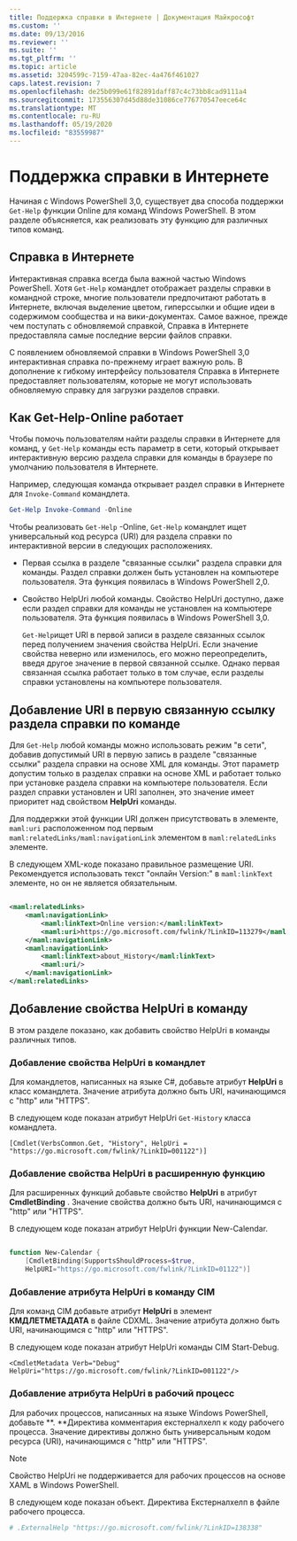 ```yaml
---
title: Поддержка справки в Интернете | Документация Майкрософт
ms.custom: ''
ms.date: 09/13/2016
ms.reviewer: ''
ms.suite: ''
ms.tgt_pltfrm: ''
ms.topic: article
ms.assetid: 3204599c-7159-47aa-82ec-4a476f461027
caps.latest.revision: 7
ms.openlocfilehash: de25b099e61f82891daff87c4c73bb8cad9111a4
ms.sourcegitcommit: 173556307d45d88de31086ce776770547eece64c
ms.translationtype: MT
ms.contentlocale: ru-RU
ms.lasthandoff: 05/19/2020
ms.locfileid: "83559987"
---
```

# <a name="supporting-online-help"></a>Поддержка справки в Интернете

Начиная с Windows PowerShell 3,0, существует два способа поддержки `Get-Help` функции Online для команд Windows PowerShell. В этом разделе объясняется, как реализовать эту функцию для различных типов команд.

## <a name="about-online-help"></a>Справка в Интернете

Интерактивная справка всегда была важной частью Windows PowerShell. Хотя `Get-Help` командлет отображает разделы справки в командной строке, многие пользователи предпочитают работать в Интернете, включая выделение цветом, гиперссылки и общие идеи в содержимом сообщества и на вики-документах. Самое важное, прежде чем поступать с обновляемой справкой, Справка в Интернете предоставляла самые последние версии файлов справки.

С появлением обновляемой справки в Windows PowerShell 3,0 интерактивная справка по-прежнему играет важную роль. В дополнение к гибкому интерфейсу пользователя Справка в Интернете предоставляет пользователям, которые не могут использовать обновляемую справку для загрузки разделов справки.

## <a name="how-get-help--online-works"></a>Как Get-Help-Online работает

Чтобы помочь пользователям найти разделы справки в Интернете для команд, у `Get-Help` команды есть параметр в сети, который открывает интерактивную версию раздела справки для команды в браузере по умолчанию пользователя в Интернете.

Например, следующая команда открывает раздел справки в Интернете для `Invoke-Command` командлета.

```powershell
Get-Help Invoke-Command -Online
```

Чтобы реализовать `Get-Help` -Online, `Get-Help` командлет ищет универсальный код ресурса (URI) для раздела справки по интерактивной версии в следующих расположениях.

- Первая ссылка в разделе "связанные ссылки" раздела справки для команды. Раздел справки должен быть установлен на компьютере пользователя. Эта функция появилась в Windows PowerShell 2,0.

- Свойство HelpUri любой команды. Свойство HelpUri доступно, даже если раздел справки для команды не установлен на компьютере пользователя. Эта функция появилась в Windows PowerShell 3,0.

  `Get-Help`ищет URI в первой записи в разделе связанных ссылок перед получением значения свойства HelpUri. Если значение свойства неверно или изменилось, его можно переопределить, введя другое значение в первой связанной ссылке. Однако первая связанная ссылка работает только в том случае, если разделы справки установлены на компьютере пользователя.

## <a name="adding-a-uri-to-the-first-related-link-of-a-command-help-topic"></a>Добавление URI в первую связанную ссылку раздела справки по команде

Для `Get-Help` любой команды можно использовать режим "в сети", добавив допустимый URI в первую запись в разделе "связанные ссылки" раздела справки на основе XML для команды. Этот параметр допустим только в разделах справки на основе XML и работает только при установке раздела справки на компьютере пользователя. Если раздел справки установлен и URI заполнен, это значение имеет приоритет над свойством **HelpUri** команды.

Для поддержки этой функции URI должен присутствовать в элементе, `maml:uri` расположенном под первым `maml:relatedLinks/maml:navigationLink` элементом в `maml:relatedLinks` элементе.

В следующем XML-коде показано правильное размещение URI. Рекомендуется использовать текст "онлайн Version:" в `maml:linkText` элементе, но он не является обязательным.

```xml

<maml:relatedLinks>
    <maml:navigationLink>
        <maml:linkText>Online version:</maml:linkText>
        <maml:uri>https://go.microsoft.com/fwlink/?LinkID=113279</maml:uri>
    </maml:navigationLink>
    <maml:navigationLink>
        <maml:linkText>about_History</maml:linkText>
        <maml:uri/>
    </maml:navigationLink>
</maml:relatedLinks>
```

## <a name="adding-the-helpuri-property-to-a-command"></a>Добавление свойства HelpUri в команду

В этом разделе показано, как добавить свойство HelpUri в команды различных типов.

### <a name="adding-a-helpuri-property-to-a-cmdlet"></a>Добавление свойства HelpUri в командлет

Для командлетов, написанных на языке C#, добавьте атрибут **HelpUri** в класс командлета. Значение атрибута должно быть URI, начинающимся с "http" или "HTTPS".

В следующем коде показан атрибут HelpUri `Get-History` класса командлета.

```
[Cmdlet(VerbsCommon.Get, "History", HelpUri = "https://go.microsoft.com/fwlink/?LinkID=001122")]
```

### <a name="adding-a-helpuri-property-to-an-advanced-function"></a>Добавление свойства HelpUri в расширенную функцию

Для расширенных функций добавьте свойство **HelpUri** в атрибут **CmdletBinding** . Значение свойства должно быть URI, начинающимся с "http" или "HTTPS".

В следующем коде показан атрибут HelpUri функции New-Calendar.

```powershell

function New-Calendar {
    [CmdletBinding(SupportsShouldProcess=$true,
    HelpURI="https://go.microsoft.com/fwlink/?LinkID=01122")]
```

### <a name="adding-a-helpuri-attribute-to-a-cim-command"></a>Добавление атрибута HelpUri в команду CIM

Для команд CIM добавьте атрибут **HelpUri** в элемент **КМДЛЕТМЕТАДАТА** в файле CDXML. Значение атрибута должно быть URI, начинающимся с "http" или "HTTPS".

В следующем коде показан атрибут HelpUri команды CIM Start-Debug.

```
<CmdletMetadata Verb="Debug" HelpUri="https://go.microsoft.com/fwlink/?LinkID=001122"/>
```

### <a name="adding-a-helpuri-attribute-to-a-workflow"></a>Добавление атрибута HelpUri в рабочий процесс

Для рабочих процессов, написанных на языке Windows PowerShell, добавьте **. **Директива комментария екстерналхелп к коду рабочего процесса. Значение директивы должно быть универсальным кодом ресурса (URI), начинающимся с "http" или "HTTPS".

> [!NOTE]
> Свойство HelpUri не поддерживается для рабочих процессов на основе XAML в Windows PowerShell.

В следующем коде показан объект. Директива Екстерналхелп в файле рабочего процесса.

```powershell
# .ExternalHelp "https://go.microsoft.com/fwlink/?LinkID=138338"
```
